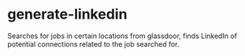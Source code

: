 # generate-linkedin
Searches for jobs in certain locations from glassdoor, finds LinkedIn of potential connections related to the job searched for.
